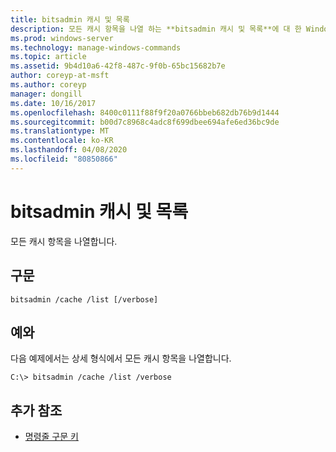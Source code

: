 ```yaml
---
title: bitsadmin 캐시 및 목록
description: 모든 캐시 항목을 나열 하는 **bitsadmin 캐시 및 목록**에 대 한 Windows 명령 항목입니다.
ms.prod: windows-server
ms.technology: manage-windows-commands
ms.topic: article
ms.assetid: 9b4d10a6-42f8-487c-9f0b-65bc15682b7e
author: coreyp-at-msft
ms.author: coreyp
manager: dongill
ms.date: 10/16/2017
ms.openlocfilehash: 8400c0111f88f9f20a0766bbeb682db76b9d1444
ms.sourcegitcommit: b00d7c8968c4adc8f699dbee694afe6ed36bc9de
ms.translationtype: MT
ms.contentlocale: ko-KR
ms.lasthandoff: 04/08/2020
ms.locfileid: "80850866"
---
```

# <a name="bitsadmin-cache-and-list"></a>bitsadmin 캐시 및 목록

모든 캐시 항목을 나열합니다.

## <a name="syntax"></a>구문

```
bitsadmin /cache /list [/verbose]
```

## <a name="examples"></a><a name=BKMK_examples></a>예와

다음 예제에서는 상세 형식에서 모든 캐시 항목을 나열합니다.

```
C:\> bitsadmin /cache /list /verbose
```

## <a name="additional-references"></a>추가 참조

- [명령줄 구문 키](command-line-syntax-key.md)